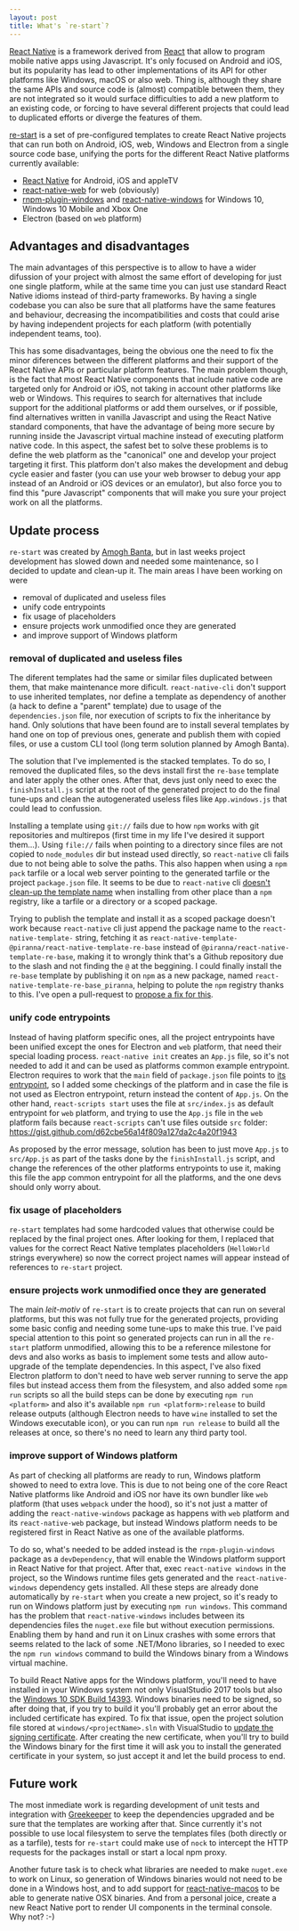 ```yaml
---
layout: post
title: What's `re-start`?
---
```


[React Native](https://facebook.github.io/react-native/) is a framework derived
from [React](https://reactjs.org/) that allow to program mobile native apps
using Javascript. It's only focused on Android and iOS, but its popularity has
lead to other implementations of its API for other platforms like Windows, macOS
or also web. Thing is, although they share the same APIs and source code is
(almost) compatible between them, they are not integrated so it would surface
difficulties to add a new platform to an existing code, or forcing to have
several different projects that could lead to duplicated efforts or diverge the
features of them.

[re-start](https://github.com/react-everywhere/re-start) is a set of
pre-configured templates to create React Native projects that can run both on
Android, iOS, web, Windows and Electron from a single source code base, unifying
the ports for the different React Native platforms currently available:

- [React Native](https://facebook.github.io/react-native/) for Android, iOS and
  appleTV
- [react-native-web](https://github.com/necolas/react-native-web) for web
  (obviously)
- [rnpm-plugin-windows](https://www.npmjs.com/package/rnpm-plugin-windows) and
  [react-native-windows](https://github.com/Microsoft/react-native-windows) for
  Windows 10, Windows 10 Mobile and Xbox One
- Electron (based on `web` platform)

## Advantages and disadvantages

The main advantages of this perspective is to allow to have a wider difussion of
your project with almost the same effort of developing for just one single
platform, while at the same time you can just use standard React Native idioms
instead of third-party frameworks. By having a single codebase you can also be
sure that all platforms have the same features and behaviour, decreasing the
incompatibilities and costs that could arise by having independent projects for
each platform (with potentially independent teams, too).

This has some disadvantages, being the obvious one the need to fix the minor
diferences between the different platforms and their support of the React Native
APIs or particular platform features. The main problem though, is the fact that
most React Native components that include native code are targeted only for
Android or iOS, not taking in account other platforms like web or Windows. This
requires to search for alternatives that include support for the additional
platforms or add them ourselves, or if possible, find alternatives written in
vanilla Javascript and using the React Native standard components, that have the
advantage of being more secure by running inside the Javascript virtual machine
instead of executing platform native code. In this aspect, the safest bet to
solve these problems is to define the web platform as the "canonical" one and
develop your project targeting it first. This platform don't also makes the
development and debug cycle easier and faster (you can use your web browser to
debug your app instead of an Android or iOS devices or an emulator), but also
force you to find this "pure Javascript" components that will make you sure your
project work on all the platforms.

## Update process

`re-start` was created by [Amogh Banta](https://github.com/amoghbanta), but in
last weeks project development has slowed down and needed some maintenance, so I
decided to update and clean-up it. The main areas I have been working on were

- removal of duplicated and useless files
- unify code entrypoints
- fix usage of placeholders
- ensure projects work unmodified once they are generated
- and improve support of Windows platform

### removal of duplicated and useless files

The diferent templates had the same or similar files duplicated between them,
that make maintenance more dificult. `react-native-cli` don't support to use
inherited templates, nor define a template as dependency of another (a hack to
define a "parent" template) due to usage of the `dependencies.json` file, nor
execution of scripts to fix the inheritance by hand. Only solutions that have
been found are to install several templates by hand one on top of previous ones,
generate and publish them with copied files, or use a custom CLI tool (long term
solution planned by Amogh Banta).

The solution that I've implemented is the stacked templates. To do so, I removed
the duplicated files, so the devs install first the `re-base` template and later
apply the other ones. After that, devs just only need to exec the
`finishInstall.js` script at the root of the generated project to do the final
tune-ups and clean the autogenerated useless files like `App.windows.js` that
could lead to confussion.

Installing a template using `git://` fails due to how `npm` works with git
repositories and multirepos (first time in my life I've desired it support
them...). Using `file://` fails when pointing to a directory since files are not
copied to `node_modules` dir but instead used directly, so `react-native` cli
fails due to not being able to solve the paths. This also happen when using a
`npm pack` tarfile or a local web server pointing to the generated tarfile or
the project `package.json` file. It seems to be due to `react-native` cli
[doesn't clean-up the template name](https://github.com/facebook/react-native/issues/18973)
when installing from other place than a `npm` registry, like a tarfile or a
directory or a scoped package.

Trying to publish the template and install it as a scoped package doesn't work
because `react-native` cli just append the package name to the
`react-native-template-` string, fetching it as
`react-native-template-@piranna/react-native-template-re-base` instead of
`@piranna/react-native-template-re-base`, making it to wrongly think that's a
Github repository due to the slash and not finding the `@` at the beggining. I
could finally install the `re-base` template by publishing it on `npm` as a new
package, named `react-native-template-re-base_piranna`, helping to polute the
`npm` registry thanks to this. I've open a pull-request to
[propose a fix for this](https://github.com/facebook/react-native/pull/18974).

### unify code entrypoints

Instead of having platform specific ones, all the project entrypoints have been
unified except the ones for Electron and `web` platform, that need their special
loading process. `react-native init` creates an `App.js` file, so it's not
needed to add it and can be used as platforms common example entrypoint.
Electron requires to work that the `main` field of `package.json` file points to
[its entrypoint](https://github.com/electron/electron/issues/12603), so I added
some checkings of the platform and in case the file is not used as Electron
entrypoint, return instead the content of `App.js`. On the other hand,
`react-scripts start` uses the file at `src/index.js` as default entrypoint for
`web` platform, and trying to use the `App.js` file in the `web` platform fails
because `react-scripts` can't use files outside `src` folder:
https://gist.github.com/d62cbe56a14f809a127da2c4a20f1943

As proposed by the error message, solution has been to just move `App.js` to
`src/App.js` as part of the tasks done by the `finishInstall.js` script, and
change the references of the other platforms entrypoints to use it, making this
file the app common entrypoint for all the platforms, and the one devs should
only worry about.

### fix usage of placeholders

`re-start` templates had some hardcoded values that otherwise could be replaced
by the final project ones. After looking for them, I replaced that values for
the correct React Native templates placeholders (`HelloWorld` strings
everywhere) so now the correct project names will appear instead of references
to `re-start` project.

### ensure projects work unmodified once they are generated

The main *leit-motiv* of `re-start` is to create projects that can run on
several platforms, but this was not fully true for the generated projects,
providing some basic config and needing some tune-ups to make this true. I've
paid special attention to this point so generated projects can run in all the
`re-start` platform unmodified, allowing this to be a reference milestone for
devs and also works as basis to implement some tests and allow auto-upgrade of
the template dependencies. In this aspect, I've also fixed Electron platform to
don't need to have web server running to serve the app files but instead access
them from the filesystem, and also added some `npm run` scripts so all the build
steps can be done by executing `npm run <platform>` and also it's available
`npm run <platform>:release` to build release outputs (although Electron needs
to have `wine` installed to set the Windows executable icon), or you can run
`npm run release` to build all the releases at once, so there's no need to learn
any third party tool.

### improve support of Windows platform

As part of checking all platforms are ready to run, Windows platform showed to
need to extra love. This is due to not being one of the core React Native
platforms like Android and iOS nor have its own bundler like `web` platform
(that uses `webpack` under the hood), so it's not just a matter of adding the
`react-native-windows` package as happens with `web` platform and its
`react-native-web` package, but instead Windows platform needs to be registered
first in React Native as one of the available platforms.

To do so, what's needed to be added instead is the `rnpm-plugin-windows` package
as a `devDependency`, that will enable the Windows platform support in React
Native for that project. After that, exec `react-native windows` in the project,
so the Windows runtime files gets generated and the `react-native-windows`
dependency gets installed. All these steps are already done automatically by
`re-start` when you create a new project, so it's ready to run on Windows
platform just by executing `npm run windows`. This command has the problem that
`react-native-windows` includes between its dependencies files the `nuget.exe`
file but without execution permissions. Enabling them by hand and run it on
Linux crashes with some errors that seems related to the lack of some .NET/Mono
libraries, so I needed to exec the `npm run windows` command to build the
Windows binary from a Windows virtual machine.

To build React Native apps for the Windows platform, you'll need to have
installed in your Windows system not only VisualStudio 2017 tools but also the
[Windows 10 SDK Build 14393](https://go.microsoft.com/fwlink/p/?LinkId=838916).
Windows binaries need to be signed, so after doing that, if you try to build it
you'll probably get an error about the included certificate has expired. To fix
that issue, open the project solution file stored at `windows/<projectName>.sln`
with VisualStudio to
[update the signing certificate](https://msdn.microsoft.com/en-us/library/windows/apps/br230260(v=vs.110).aspx).
After creating the new certificate, when you'll try to build the Windows binary
for the first time it will ask you to install the generated certificate in your
system, so just accept it and let the build process to end.

## Future work

The most inmediate work is regarding development of unit tests and integration
with [Greekeeper](https://greenkeeper.io/) to keep the dependencies upgraded and
be sure that the templates are working after that. Since currently it's not
possible to use local filesystem to serve the templates files (both directly or
as a tarfile), tests for `re-start` could make use of `nock` to intercept the
HTTP requests for the packages install or start a local npm proxy.

Another future task is to check what libraries are needed to make `nuget.exe`
to work on Linux, so generation of Windows binaries would not need to be done in
a Windows host, and to add support for
[react-native-macos](https://github.com/ptmt/react-native-macos) to be able to
generate native OSX binaries. And from a personal joice, create a new React
Native port to render UI components in the terminal console. Why not? :-)
